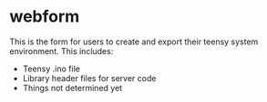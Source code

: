 # webform

This is the form for users to create and export their teensy system environment.
This includes:
 * Teensy .ino file
 * Library header files for server code
 * Things not determined yet